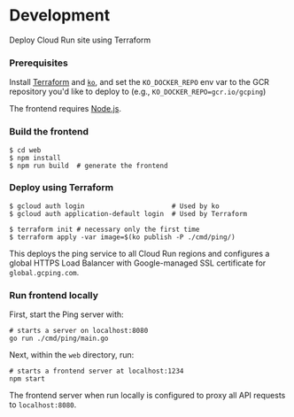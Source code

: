# Development

Deploy Cloud Run site using Terraform

### Prerequisites

Install
[Terraform](https://learn.hashicorp.com/tutorials/terraform/install-cli) and
[`ko`](https://github.com/google/ko), and set the `KO_DOCKER_REPO` env var to
the GCR repository you'd like to deploy to (e.g.,
`KO_DOCKER_REPO=gcr.io/gcping`)

The frontend requires [Node.js](https://nodejs.org/en/).

### Build the frontend

```
$ cd web
$ npm install
$ npm run build  # generate the frontend
```

### Deploy using Terraform

```
$ gcloud auth login                      # Used by ko
$ gcloud auth application-default login  # Used by Terraform
```

```
$ terraform init # necessary only the first time
$ terraform apply -var image=$(ko publish -P ./cmd/ping/)
```

This deploys the ping service to all Cloud Run regions and configures a global
HTTPS Load Balancer with Google-managed SSL certificate for
`global.gcping.com`.

### Run frontend locally

First, start the Ping server with:

``` shell
# starts a server on localhost:8080
go run ./cmd/ping/main.go
```

Next, within the `web` directory, run:

``` shell
# starts a frontend server at localhost:1234
npm start
```

The frontend server when run locally is configured to proxy all API requests to
`localhost:8080`.

